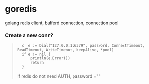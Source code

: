 goredis
=======

golang redis client, bufferd connection, connection pool

###	Create a new conn?
>		c, e := Dial("127.0.0.1:6379", password, ConnectTimeout, ReadTimeout, WriteTimeout, keepAlive, *pool)
>		if e != nil {
>			println(e.Error())
>			return
>		}
>
>	If redis do not need AUTH, password ="" 